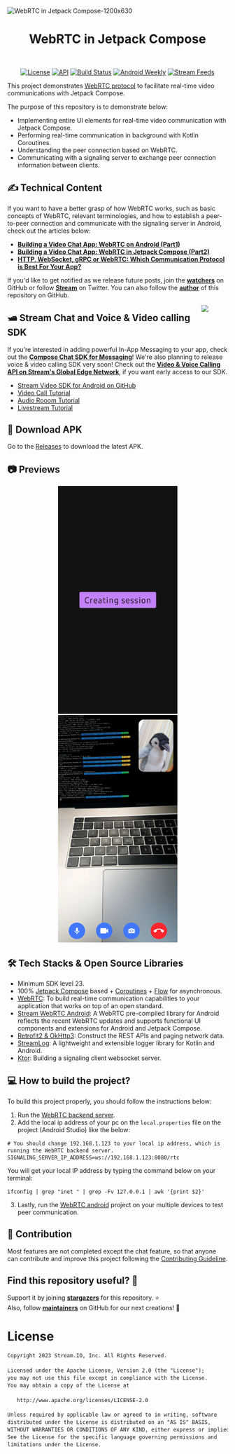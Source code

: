![WebRTC in Jetpack Compose-1200x630](https://user-images.githubusercontent.com/24237865/211961074-8e01056c-a820-468b-bdca-3ab2570f783a.jpg)

<h1 align="center">WebRTC in Jetpack Compose</h1></br>

<p align="center">
  <a href="https://opensource.org/licenses/Apache-2.0"><img alt="License" src="https://img.shields.io/badge/License-Apache%202.0-blue.svg"/></a>
  <a href="https://android-arsenal.com/api?level=23"><img alt="API" src="https://img.shields.io/badge/API-23%2B-brightgreen.svg?style=flat"/></a>
  <a href="https://github.com/GetStream/webrtc-in-jetpack-compose/actions/workflows/android.yml"><img alt="Build Status" src="https://github.com/GetStream/webrtc-in-jetpack-compose/actions/workflows/android.yml/badge.svg"/></a>
  <a href="https://androidweekly.net/issues/issue-553"><img alt="Android Weekly" src="https://skydoves.github.io/badges/android-weekly.svg"/></a>
  <a href="https://getstream.io?utm_source=Github&utm_medium=Jaewoong_OSS&utm_content=Developer&utm_campaign=Github_Aug2023_Jaewoong_MeetingRoomCompose&utm_term=DevRelOss"><img src="https://img.shields.io/endpoint?url=https://gist.githubusercontent.com/HayesGordon/e7f3c4587859c17f3e593fd3ff5b13f4/raw/11d9d9385c9f34374ede25f6471dc743b977a914/badge.json" alt="Stream Feeds"></a>
</p>


This project demonstrates [WebRTC protocol](https://getstream.io/glossary/webrtc-protocol/) to facilitate real-time video communications with Jetpack Compose.

The purpose of this repository is to demonstrate below:
- Implementing entire UI elements for real-time video communication with Jetpack Compose.
- Performing real-time communication in background with Kotlin Coroutines.
- Understanding the peer connection based on WebRTC.
- Communicating with a signaling server to exchange peer connection information between clients.

## ✍️ Technical Content

If you want to have a better grasp of how WebRTC works, such as basic concepts of WebRTC, relevant terminologies, and how to establish a peer-to-peer connection and communicate with the signaling server in Android, check out the articles below:

- **[Building a Video Chat App: WebRTC on Android (Part1)](https://getstream.io/blog/webrtc-on-android/?utm_source=Github&utm_medium=Jaewoong_OSS&utm_content=Developer&utm_campaign=Github_Aug2023_Jaewoong_MeetingRoomCompose&utm_term=DevRelOss)**
- **[Building a Video Chat App: WebRTC in Jetpack Compose (Part2)](https://getstream.io/blog/webrtc-jetpack-compose/?utm_source=Github&utm_medium=Jaewoong_OSS&utm_content=Developer&utm_campaign=Github_Aug2023_Jaewoong_MeetingRoomCompose&utm_term=DevRelOss)**
- **[HTTP, WebSocket, gRPC or WebRTC: Which Communication Protocol is Best For Your App?](https://getstream.io/blog/communication-protocols/?utm_source=Github&utm_medium=Jaewoong_OSS&utm_content=Developer&utm_campaign=Github_Aug2023_Jaewoong_MeetingRoomCompose&utm_term=DevRelOss)**

If you'd like to get notified as we release future posts, join the **[watchers](https://github.com/GetStream/webrtc-in-jetpack-compose/watchers)** on GitHub or follow **[Stream](https://twitter.com/getstream_io)** on Twitter. You can also follow the __[author](https://github.com/skydoves)__ of this repository on GitHub.

<a href="https://getstream.io/chat/sdk/compose">
<img src="https://user-images.githubusercontent.com/24237865/138428440-b92e5fb7-89f8-41aa-96b1-71a5486c5849.png" align="right" width="12%"/>
</a>

## 🛥 Stream Chat and Voice & Video calling SDK
If you’re interested in adding powerful In-App Messaging to your app, check out the __[Compose Chat SDK for Messaging](https://getstream.io/chat/sdk/compose/?utm_source=Github&utm_medium=Jaewoong_OSS&utm_content=Developer&utm_campaign=Github_Aug2023_Jaewoong_MeetingRoomCompose&utm_term=DevRelOss)__! We're also planning to release voice & video calling SDK very soon! Check out the **[Video & Voice Calling API on Stream's Global Edge Network](https://getstream.io/video/?utm_source=Github&utm_medium=Jaewoong_OSS&utm_content=Developer&utm_campaign=Github_Aug2023_Jaewoong_MeetingRoomCompose&utm_term=DevRelOss)**, if you want early access to our SDK.

- [Stream Video SDK for Android on GitHub](https://github.com/getStream/stream-video-android)
- [Video Call Tutorial](https://getstream.io/video/docs/android/tutorials/video-calling/?utm_source=Github&utm_medium=Jaewoong_OSS&utm_content=Developer&utm_campaign=Github_Aug2023_Jaewoong_MeetingRoomCompose&utm_term=DevRelOss)
- [Audio Rooom Tutorial](https://getstream.io/video/docs/android/tutorials/audio-room/?utm_source=Github&utm_medium=Jaewoong_OSS&utm_content=Developer&utm_campaign=Github_Aug2023_Jaewoong_MeetingRoomCompose&utm_term=DevRelOss)
- [Livestream Tutorial](https://getstream.io/video/docs/android/tutorials/livestream/?utm_source=Github&utm_medium=Jaewoong_OSS&utm_content=Developer&utm_campaign=Github_Aug2023_Jaewoong_MeetingRoomCompose&utm_term=DevRelOss)

## 📲 Download APK
Go to the [Releases](https://github.com/GetStream/webrtc-in-jetpack-compose/releases) to download the latest APK.

## 📷 Previews

<p align="center">
<img src="previews/preview0.png" alt="drawing" width="273" />
<img src="previews/preview1.png" alt="drawing" width="273" />
</p>

## 🛠 Tech Stacks & Open Source Libraries
- Minimum SDK level 23.
- 100% [Jetpack Compose](https://developer.android.com/jetpack/compose) based + [Coroutines](https://github.com/Kotlin/kotlinx.coroutines) + [Flow](https://kotlin.github.io/kotlinx.coroutines/kotlinx-coroutines-core/kotlinx.coroutines.flow/) for asynchronous.
- [WebRTC](https://webrtc.org/): To build real-time communication capabilities to your application that works on top of an open standard.
- [Stream WebRTC Android](https://github.com/GetStream/stream-webrtc-android): A WebRTC pre-compiled library for Android reflects the recent WebRTC updates and supports functional UI components and extensions for Android and Jetpack Compose.
- [Retrofit2 & OkHttp3](https://github.com/square/retrofit): Construct the REST APIs and paging network data.
- [StreamLog](https://github.com/GetStream/stream-log): A lightweight and extensible logger library for Kotlin and Android.
- [Ktor](https://github.com/ktorio/ktor): Building a signaling client websocket server.

## 💻 How to build the project?

To build this project properly, you should follow the instructions below:

1. Run the [WebRTC backend server](https://github.com/GetStream/webrtc-in-jetpack-compose/tree/main/webrtc-backend).
2. Add the local ip address of your pc on the `local.properties` file on the project (Android Studio) like the below:

```
# You should change 192.168.1.123 to your local ip address, which is running the WebRTC backend server.
SIGNALING_SERVER_IP_ADDRESS=ws://192.168.1.123:8080/rtc
```

You will get your local IP address by typing the command below on your terminal:

```
ifconfig | grep "inet " | grep -Fv 127.0.0.1 | awk '{print $2}' 
```

3. Lastly, run the [WebRTC android](https://github.com/GetStream/webrtc-in-jetpack-compose/tree/main/webrtc-android) project on your multiple devices to test peer communication.

## 🤝 Contribution

Most features are not completed except the chat feature, so that anyone can contribute and improve this project following the [Contributing Guideline](https://github.com/GetStream/webrtc-in-jetpack-compose/blob/main/CONTRIBUTING.md).

## Find this repository useful? 💙
Support it by joining __[stargazers](https://github.com/GetStream/webrtc-in-jetpack-compose/stargazers)__ for this repository. :star: <br>
Also, follow __[maintainers](https://github.com/skydoves)__ on GitHub for our next creations! 🤩

# License
```xml
Copyright 2023 Stream.IO, Inc. All Rights Reserved.

Licensed under the Apache License, Version 2.0 (the "License");
you may not use this file except in compliance with the License.
You may obtain a copy of the License at

   http://www.apache.org/licenses/LICENSE-2.0

Unless required by applicable law or agreed to in writing, software
distributed under the License is distributed on an "AS IS" BASIS,
WITHOUT WARRANTIES OR CONDITIONS OF ANY KIND, either express or implied.
See the License for the specific language governing permissions and
limitations under the License.
```
